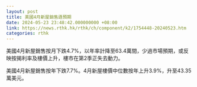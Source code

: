 ```yaml
---
layout: post
title: 美國4月新屋銷售遜預期
date: 2024-05-23 23:48:42.000000000 +08:00
link: https://news.rthk.hk/rthk/ch/component/k2/1754448-20240523.htm
categories: rthk
---
```


美國4月新屋銷售按月下跌4.7%，以年率計降至63.4萬間，少過市場預期，或反映按揭利率及樓價上升，樓市在第2季正失去動力。

美國4月新屋銷售按年下跌7.7%。4月新屋樓價中位數按年上升3.9%，升至43.35萬美元。

